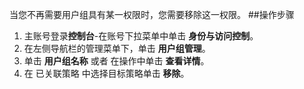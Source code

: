 当您不再需要用户组具有某一权限时，您需要移除这一权限。
##操作步骤
1. 主账号登录**控制台**-在账号下拉菜单中单击 **身份与访问控制**。
2. 在左侧导航栏的管理菜单下，单击 **用户组管理**。
3. 单击 **用户组名称** 或者 在操作中单击 **查看详情**。
4. 在 已关联策略 中选择目标策略单击 **移除**。
